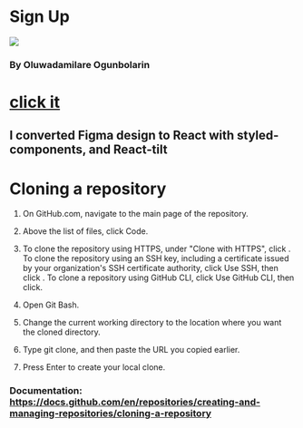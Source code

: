 # Sign Up

<img src="https://user-images.githubusercontent.com/60621490/167414609-564b76e1-76ea-4aae-8a79-ef0c50e41686.png" />

### By Oluwadamilare Ogunbolarin

# <a target="_blank" href="https://www.figma.com/community/file/1092618245590344272"> click it  </a>

## I converted Figma design to React with styled-components, and React-tilt

# Cloning a repository

1. On GitHub.com, navigate to the main page of the repository.

1. Above the list of files, click  Code.

1. To clone the repository using HTTPS, under "Clone with HTTPS", click . To clone the repository using an SSH key, including a certificate issued by your organization's SSH certificate authority, click Use SSH, then click . To clone a repository using GitHub CLI, click Use GitHub CLI, then click.

1. Open Git Bash.

1. Change the current working directory to the location where you want the cloned directory.

1. Type git clone, and then paste the URL you copied earlier.

1. Press Enter to create your local clone.

### Documentation: https://docs.github.com/en/repositories/creating-and-managing-repositories/cloning-a-repository
